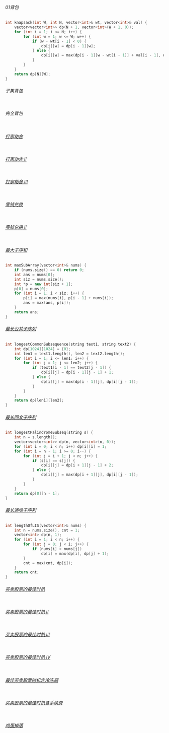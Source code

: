 ###### 01背包

```c++
int knapsack(int W, int N, vector<int>& wt, vector<int>& val) {
    vector<vector<int>> dp(N + 1, vector<int>(W + 1, 0));
    for (int i = 1; i <= N; i++) {
        for (int w = 1; w <= W; w++) {
            if (w - wt[i - 1] < 0) {
                dp[i][w] = dp[i - 1][w];
            } else {
                dp[i][w] = max(dp[i - 1][w - wt[i - 1]] + val[i - 1], dp[i - 1][w]);
            }
        }
    }
    return dp[N][W];
}
```

###### 子集背包

```c++

```

###### 完全背包

```c++

```

###### [打家劫舍](https://leetcode-cn.com/problems/house-robber/)

```c++

```

###### [打家劫舍 II](https://leetcode-cn.com/problems/house-robber-ii/)

```c++

```

###### [打家劫舍 III](https://leetcode-cn.com/problems/house-robber-iii/)

```c++

```

###### [零钱兑换](https://leetcode-cn.com/problems/coin-change/)

```

```

###### [零钱兑换 II](https://leetcode-cn.com/problems/coin-change-2/)

```c++

```

###### [最大子序和](https://leetcode-cn.com/problems/maximum-subarray/)

```c++
int maxSubArray(vector<int>& nums) {
    if (nums.size() == 0) return 0;
    int ans = nums[0];
    int siz = nums.size();
    int *p = new int[siz + 1];
    p[0] = nums[0];
    for (int i = 1; i < siz; i++) {
        p[i] = max(nums[i], p[i - 1] + nums[i]);
        ans = max(ans, p[i]);
    }
    return ans;
}
```

###### [最长公共子序列](https://leetcode-cn.com/problems/longest-common-subsequence/)

```c++
int longestCommonSubsequence(string text1, string text2) {
    int dp[1024][1024] = {0};
    int len1 = text1.length(), len2 = text2.length();
    for (int i = 1; i <= len1; i++) {
        for (int j = 1; j <= len2; j++) {
            if (text1[i - 1] == text2[j - 1]) {
                dp[i][j] = dp[i - 1][j - 1] + 1;
            } else {
                dp[i][j] = max(dp[i - 1][j], dp[i][j - 1]);
            }
        }
    }
    return dp[len1][len2];
}
```

###### [最长回文子序列](https://leetcode-cn.com/problems/longest-palindromic-subsequence/)

```c++
int longestPalindromeSubseq(string s) {
    int n = s.length();
    vector<vector<int>> dp(n, vector<int>(n, 0));
    for (int i = 0; i < n; i++) dp[i][i] = 1;
    for (int i = n - 1; i >= 0; i--) {
        for (int j = i + 1; j < n; j++) {
            if (s[i] == s[j]) {
                dp[i][j] = dp[i + 1][j - 1] + 2;
            } else {
                dp[i][j] = max(dp[i + 1][j], dp[i][j - 1]);
            }
        }
    }
    return dp[0][n - 1];
}
```

###### [最长递增子序列](https://leetcode-cn.com/problems/longest-increasing-subsequence/)

```c++
int lengthOfLIS(vector<int>& nums) {
    int n = nums.size(), cnt = 1;
    vector<int> dp(n, 1);
    for (int i = 1; i < n; i++) {
        for (int j = 0; j < i; j++) {
            if (nums[i] > nums[j])
                dp[i] = max(dp[i], dp[j] + 1);
        }
        cnt = max(cnt, dp[i]);
    }
    return cnt;
}
```

###### [买卖股票的最佳时机](https://leetcode-cn.com/problems/best-time-to-buy-and-sell-stock/)

```c++

```

###### [买卖股票的最佳时机 II](https://leetcode-cn.com/problems/best-time-to-buy-and-sell-stock-ii/)

```c++

```

###### [买卖股票的最佳时机 III](https://leetcode-cn.com/problems/best-time-to-buy-and-sell-stock-iii/)

```c++

```

###### [买卖股票的最佳时机 IV](https://leetcode-cn.com/problems/best-time-to-buy-and-sell-stock-iv/)

```c++

```

###### [最佳买卖股票时机含冷冻期](https://leetcode-cn.com/problems/best-time-to-buy-and-sell-stock-with-cooldown/)

```c++

```

###### [买卖股票的最佳时机含手续费](https://leetcode-cn.com/problems/best-time-to-buy-and-sell-stock-with-transaction-fee/)

```c++

```

###### [鸡蛋掉落](https://leetcode-cn.com/problems/super-egg-drop/)

```c++

```

